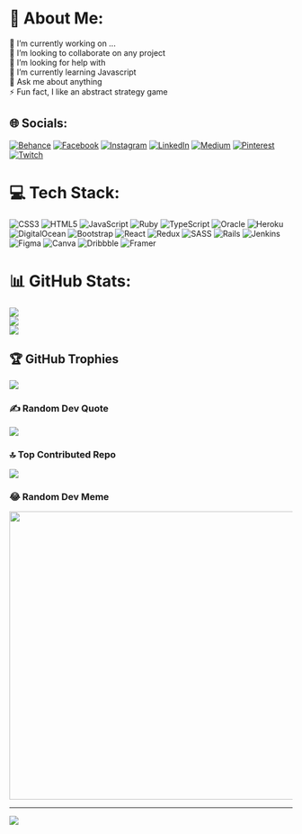 # 💫 About Me:
🔭 I’m currently working on ...<br>👯 I’m looking to collaborate on any project<br>🤝 I’m looking for help with<br>🌱 I’m currently learning Javascript<br>💬 Ask me about anything<br>⚡ Fun fact, I like an abstract strategy game


## 🌐 Socials:
[![Behance](https://img.shields.io/badge/Behance-1769ff?logo=behance&logoColor=white)](https://behance.net/okarinyandika) [![Facebook](https://img.shields.io/badge/Facebook-%231877F2.svg?logo=Facebook&logoColor=white)](https://facebook.com/rooney.okari) [![Instagram](https://img.shields.io/badge/Instagram-%23E4405F.svg?logo=Instagram&logoColor=white)](https://instagram.com/okari.rooney.nyandika) [![LinkedIn](https://img.shields.io/badge/LinkedIn-%230077B5.svg?logo=linkedin&logoColor=white)](https://linkedin.com/in/rooney-okari) [![Medium](https://img.shields.io/badge/Medium-12100E?logo=medium&logoColor=white)](https://medium.com/@nyandika15) [![Pinterest](https://img.shields.io/badge/Pinterest-%23E60023.svg?logo=Pinterest&logoColor=white)](https://pinterest.com/nyandika15) [![Twitch](https://img.shields.io/badge/Twitch-%239146FF.svg?logo=Twitch&logoColor=white)](https://twitch.tv/nyandika15) 

# 💻 Tech Stack:
![CSS3](https://img.shields.io/badge/css3-%231572B6.svg?style=for-the-badge&logo=css3&logoColor=white) ![HTML5](https://img.shields.io/badge/html5-%23E34F26.svg?style=for-the-badge&logo=html5&logoColor=white) ![JavaScript](https://img.shields.io/badge/javascript-%23323330.svg?style=for-the-badge&logo=javascript&logoColor=%23F7DF1E) ![Ruby](https://img.shields.io/badge/ruby-%23CC342D.svg?style=for-the-badge&logo=ruby&logoColor=white) ![TypeScript](https://img.shields.io/badge/typescript-%23007ACC.svg?style=for-the-badge&logo=typescript&logoColor=white) ![Oracle](https://img.shields.io/badge/Oracle-F80000?style=for-the-badge&logo=oracle&logoColor=white) ![Heroku](https://img.shields.io/badge/heroku-%23430098.svg?style=for-the-badge&logo=heroku&logoColor=white) ![DigitalOcean](https://img.shields.io/badge/DigitalOcean-%230167ff.svg?style=for-the-badge&logo=digitalOcean&logoColor=white) ![Bootstrap](https://img.shields.io/badge/bootstrap-%23563D7C.svg?style=for-the-badge&logo=bootstrap&logoColor=white) ![React](https://img.shields.io/badge/react-%2320232a.svg?style=for-the-badge&logo=react&logoColor=%2361DAFB) ![Redux](https://img.shields.io/badge/redux-%23593d88.svg?style=for-the-badge&logo=redux&logoColor=white) ![SASS](https://img.shields.io/badge/SASS-hotpink.svg?style=for-the-badge&logo=SASS&logoColor=white) ![Rails](https://img.shields.io/badge/rails-%23CC0000.svg?style=for-the-badge&logo=ruby-on-rails&logoColor=white) ![Jenkins](https://img.shields.io/badge/jenkins-%232C5263.svg?style=for-the-badge&logo=jenkins&logoColor=white) 	![Figma](https://img.shields.io/badge/figma-%23F24E1E.svg?style=for-the-badge&logo=figma&logoColor=white) ![Canva](https://img.shields.io/badge/Canva-%2300C4CC.svg?style=for-the-badge&logo=Canva&logoColor=white) ![Dribbble](https://img.shields.io/badge/Dribbble-EA4C89?style=for-the-badge&logo=dribbble&logoColor=white) ![Framer](https://img.shields.io/badge/Framer-black?style=for-the-badge&logo=framer&logoColor=blue)
# 📊 GitHub Stats:
![](https://github-readme-stats.vercel.app/api?username=2004-okari&theme=vue-dark&hide_border=true&include_all_commits=true&count_private=false)<br/>
![](https://github-readme-streak-stats.herokuapp.com/?user=2004-okari&theme=vue-dark&hide_border=true)<br/>
![](https://github-readme-stats.vercel.app/api/top-langs/?username=2004-okari&theme=vue-dark&hide_border=true&include_all_commits=true&count_private=false&layout=compact)

## 🏆 GitHub Trophies
![](https://github-profile-trophy.vercel.app/?username=2004-okari&theme=radical&no-frame=false&no-bg=false&margin-w=4)

### ✍️ Random Dev Quote
![](https://quotes-github-readme.vercel.app/api?type=horizontal&theme=gruvbox)

### 🔝 Top Contributed Repo
![](https://github-contributor-stats.vercel.app/api?username=2004-okari&limit=5&theme=dark&combine_all_yearly_contributions=true)

### 😂 Random Dev Meme
<img src="https://rm.up.railway.app/" width="512px"/>

---
[![](https://visitcount.itsvg.in/api?id=2004-okari&icon=6&color=5)](https://visitcount.itsvg.in)

<!-- Proudly created with GPRM ( https://gprm.itsvg.in ) -->

